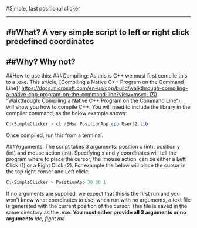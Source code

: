 #Simple, fast positional clicker
***
##What?
A very simple script to left or right click predefined coordinates
---
##Why?
Why not?
---
##How to use this:
###Compiling:
As this is C++ we must first compile this to a .exe. This article, [Compiling a Native C++ Program on the Command Line]( https://docs.microsoft.com/en-us/cpp/build/walkthrough-compiling-a-native-cpp-program-on-the-command-line?view=msvc-170 “Walkthrough: Compiling a Native C++ Program on the Command Line”), will show you how to compile C++. You will need to include the library in the compiler command, as the below example shows:
```Powershell
C:\SimpleClicker > cl /EHsc PositionApp.cpp User32.lib
```
Once compiled, run this from a terminal.

###Arguments:
The script takes 3 arguments: position x (int), position y (int) and mouse action (int). Specifying x and y coordinates will tell the program where to place the cursor; the ‘mouse action’ can be either a Left Click (1) or a Right Click (2).
For example the below will place the cursor in the top right corner and Left click:
```Powershell
C:\SimpleClicker > PositionApp 30 30 1
```
If no arguments are supplied, we expect that this is the first run and you won’t know what coordinates to use; when run with no arguments, a text file is generated with the current position of the cursor. This file is saved in the same directory as the .exe.
**You must either provide all 3 arguments or no arguments**
_idc, fight me_

